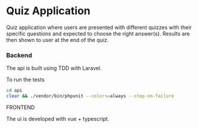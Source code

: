 # Quiz Application

Quiz application where users are presented with different quizzes with
 their specific questions and expected to choose the right answer(s). Results
  are then shown to user at the end of the quiz.

### Backend

The api is built using TDD with Laravel.

To run the tests

```bash
cd api
clear && ./vendor/bin/phpunit --colors=always --stop-on-failure
```

FRONTEND

The ui is developed with vue + typescript.
